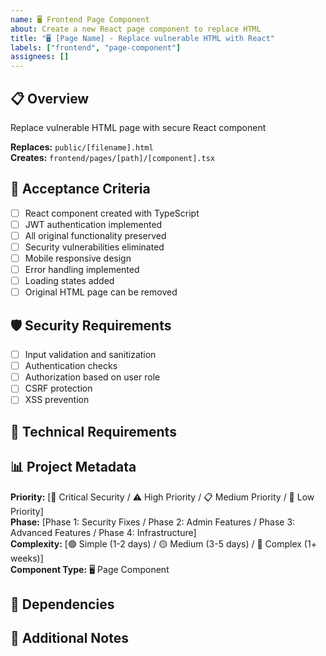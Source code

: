 ```yaml
---
name: 🖥️ Frontend Page Component
about: Create a new React page component to replace HTML
title: "🖥️ [Page Name] - Replace vulnerable HTML with React"
labels: ["frontend", "page-component"]
assignees: []
---
```


## 📋 **Overview**
Replace vulnerable HTML page with secure React component

**Replaces:** `public/[filename].html`  
**Creates:** `frontend/pages/[path]/[component].tsx`

## 🎯 **Acceptance Criteria**
- [ ] React component created with TypeScript
- [ ] JWT authentication implemented
- [ ] All original functionality preserved
- [ ] Security vulnerabilities eliminated
- [ ] Mobile responsive design
- [ ] Error handling implemented
- [ ] Loading states added
- [ ] Original HTML page can be removed

## 🛡️ **Security Requirements**
- [ ] Input validation and sanitization
- [ ] Authentication checks
- [ ] Authorization based on user role
- [ ] CSRF protection
- [ ] XSS prevention

## 🔧 **Technical Requirements**
<!-- Add specific technical details for this component -->

## 📊 **Project Metadata**
**Priority:** [🚨 Critical Security / ⚠️ High Priority / 📋 Medium Priority / 📝 Low Priority]  
**Phase:** [Phase 1: Security Fixes / Phase 2: Admin Features / Phase 3: Advanced Features / Phase 4: Infrastructure]  
**Complexity:** [🟢 Simple (1-2 days) / 🟡 Medium (3-5 days) / 🔴 Complex (1+ weeks)]  
**Component Type:** 🖥️ Page Component

## 🔗 **Dependencies**
<!-- List any tasks that must be completed before this one -->

## 📝 **Additional Notes**
<!-- Any additional context, design considerations, or implementation notes -->
